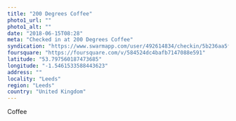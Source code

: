 ```yaml
---
title: "200 Degrees Coffee"
photo1_url: ""
photo1_alt: ""
date: "2018-06-15T08:28"
meta: "Checked in at 200 Degrees Coffee"
syndication: "https://www.swarmapp.com/user/492614834/checkin/5b236aa5f62e09002c2d985d"
foursquare: "https://foursquare.com/v/584524dc4bafb7147088e591"
latitude: "53.797560187473685"
longitude: "-1.5461533588443623"
address: ""
locality: "Leeds"
region: "Leeds"
country: "United Kingdom"
---
```

Coffee
